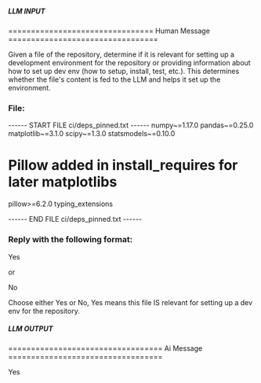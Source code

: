 ##### LLM INPUT #####
================================ Human Message =================================

Given a file of the repository, determine if it is relevant for setting up a development environment for the repository or providing information about how to set up dev env (how to setup, install, test, etc.). This determines whether the file's content is fed to the LLM and helps it set up the environment.

### File:
------ START FILE ci/deps_pinned.txt ------
numpy~=1.17.0
pandas~=0.25.0
matplotlib~=3.1.0
scipy~=1.3.0
statsmodels~=0.10.0
# Pillow added in install_requires for later matplotlibs
pillow>=6.2.0
typing_extensions

------ END FILE ci/deps_pinned.txt ------

### Reply with the following format:

<rel>Yes</rel>

or

<rel>No</rel>

Choose either Yes or No, Yes means this file IS relevant for setting up a dev env for the repository.

##### LLM OUTPUT #####
================================== Ai Message ==================================

<rel>Yes</rel>
